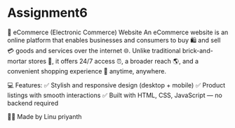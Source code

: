 # Assignment6
🛒 eCommerce (Electronic Commerce) Website
An eCommerce website is an online platform that enables businesses and consumers to buy 🛍️ and sell 💳 goods and services over the internet 🌐. Unlike traditional brick-and-mortar stores 🏬, it offers 24/7 access ⏰, a broader reach 🌎, and a convenient shopping experience 📱 anytime, anywhere.

💻 Features:
✅ Stylish and responsive design (desktop + mobile)
✅ Product listings with smooth interactions
✅ Built with HTML, CSS, JavaScript — no backend required



👨‍💻 Made by Linu priyanth

